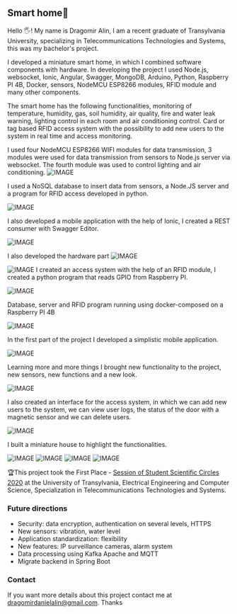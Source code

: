## Smart home🏡
Hello 🖐! My name is Dragomir Alin, I am a recent graduate of Transylvania University, specializing in Telecommunications Technologies and Systems, this was my bachelor's project.

I developed a miniature smart home, in which I combined software components with hardware. In developing the project I used Node.js, websocket, Ionic, Angular, Swagger, MongoDB, Arduino, Python, Raspberry PI 4B, Docker, sensors, NodeMCU ESP8266 modules, RFID module and many other components.

The smart home has the following functionalities, monitoring of temperature, humidity, gas, soil humidity, air quality, fire and water leak warning, lighting control in each room and air conditioning control. Card or tag based RFID access system with the possibility to add new users to the system in real time and access monitoring.


I used four NodeMCU ESP8266 WIFI modules for data transmission, 3 modules were used for data transmission from sensors to Node.js server via websocket. The fourth module was used to control lighting and air conditioning.
![IMAGE](img/diagram1_en.png)


I used a NoSQL database to insert data from sensors, a Node.JS server and a program for RFID access developed in python. 

![IMAGE](img/swagger.jpg)

I also developed a mobile application with the help of Ionic, I created a REST consumer with Swagger Editor.



![IMAGE](img/all_en.png)

I also developed the hardware part
![IMAGE](img/hardware1.jpg)

![IMAGE](img/diagram3.jpeg)
I created an access system with the help of an RFID module, I created a python program that reads GPIO from Raspberry PI.

![IMAGE](img/shome1.jpeg)

Database, server and RFID program running using docker-composed on a Raspberry PI 4B

![IMAGE](img/docker.png)

In the first part of the project I developed a simplistic mobile application.


![IMAGE](img/shomeapp1.jpg)

Learning more and more things I brought new functionality to the project, new sensors, new functions and a new look.

![IMAGE](img/shomeapp2.jpg)

I also created an interface for the access system, in which we can add new users to the system, we can view user logs, the status of the door with a magnetic sensor and we can delete users.

![IMAGE](img/shomeapp3.jpg)



I built a miniature house to highlight the functionalities.


![IMAGE](img/home1.jpeg)
![IMAGE](img/home2.jpeg)
![IMAGE](img/home3.jpeg)
![IMAGE](img/home4.jpeg)


🏆This project took the First Place - [Session of Student Scientific Circles 2020](https://iesc.unitbv.ro/%C8%99tiri-%C8%99i-evenimente/470-sesiunea-cercurilor-stiintifice-studentesti-2020.html) at the University of Transylvania, Electrical Engineering and Computer Science, Specialization in Telecommunications Technologies and Systems.

### Future directions 
- Security: data encryption, authentication
on several levels, HTTPS
- New sensors: vibration, water level
- Application standardization: flexibility
- New features: IP surveillance cameras,
alarm system
- Data processing using Kafka Apache and MQTT
- Migrate backend in Spring Boot

### Contact
If you want more details about this project contact me at dragomirdanielalin@gmail.com. Thanks
